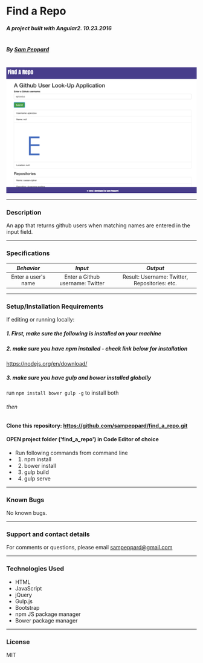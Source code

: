 # **Find a Repo**

##### A project built with Angular2. 10.23.2016
#
##### By [Sam Peppard](https://github.com/sampeppard)
#
![screenshot of project main page](images/demo-screenshot.jpg)

----
### **Description**

An app that returns github users when matching names are entered in the input field.

----
### **Specifications**
| _Behavior_ | _Input_ | _Output_ |
|:---------------------------------------------------------------------:|:---------------------------------------------------------------------------:|:-------------------------------------------------------------------------------------------------------------------:|
| Enter a user's name | Enter a Github username: Twitter | Result: Username: Twitter, Repositories: etc. |
----
### **Setup/Installation Requirements**

If editing or running locally:

##### 1. First, make sure the following is installed on your machine

##### 2. make sure you have npm installed - check link below for installation

https://nodejs.org/en/download/

##### 3. make sure you have gulp and bower installed globally

run `npm install bower gulp -g` to install both

###### then

#### Clone this repository: https://github.com/sampeppard/find_a_repo.git
#### OPEN project folder ('find_a_repo') in Code Editor of choice

* Run following commands from command line
* 1. npm install
* 2. bower install
* 3. gulp build
* 4. gulp serve

----

### **Known Bugs**

No known bugs.

----
### **Support and contact details**

For comments or questions, please email sampeppard@gmail.com

----
### **Technologies Used**

* HTML
* JavaScript
* jQuery
* Gulp.js
* Bootstrap
* npm JS package manager
* Bower package manager
----
### **License**

MIT
